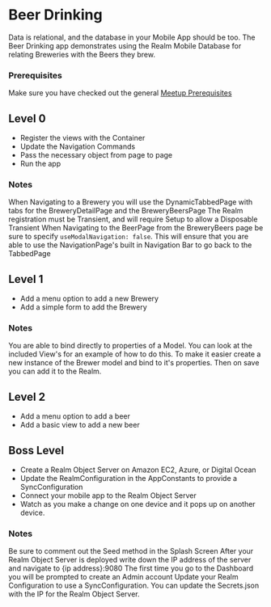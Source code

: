 # Beer Drinking

Data is relational, and the database in your Mobile App should be too. The Beer Drinking app demonstrates using the Realm Mobile Database for relating Breweries with the Beers they brew.

### Prerequisites

Make sure you have checked out the general [Meetup Prerequisites](https://github.com/SDXamarinDevs/Meetups)

## Level 0

- Register the views with the Container
- Update the Navigation Commands
- Pass the necessary object from page to page
- Run the app

### Notes

When Navigating to a Brewery you will use the DynamicTabbedPage with tabs for the BreweryDetailPage and the BreweryBeersPage
The Realm registration must be Transient, and will require Setup to allow a Disposable Transient
When Navigating to the BeerPage from the BreweryBeers page be sure to specify `useModalNavigation: false`. This will ensure that you are able to use the NavigationPage's built in Navigation Bar to go back to the TabbedPage

## Level 1

- Add a menu option to add a new Brewery
- Add a simple form to add the Brewery

### Notes

You are able to bind directly to properties of a Model. You can look at the included View's for an example of how to do this. To make it easier create a new instance of the Brewer model and bind to it's properties. Then on save you can add it to the Realm.

## Level 2

- Add a menu option to add a beer
- Add a basic view to add a new beer

## Boss Level

- Create a Realm Object Server on Amazon EC2, Azure, or Digital Ocean
- Update the RealmConfiguration in the AppConstants to provide a SyncConfiguration
- Connect your mobile app to the Realm Object Server
- Watch as you make a change on one device and it pops up on another device.

### Notes

Be sure to comment out the Seed method in the Splash Screen
After your Realm Object Server is deployed write down the IP address of the server and navigate to {ip address}:9080
The first time you go to the Dashboard you will be prompted to create an Admin account
Update your Realm Configuration to use a SyncConfiguration. You can update the Secrets.json with the IP for the Realm Object Server.
